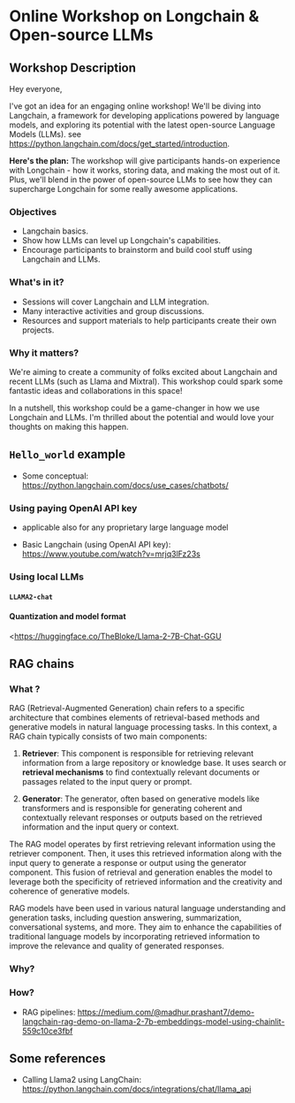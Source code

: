 # Online Workshop on Longchain & Open-source LLMs

## Workshop Description

Hey everyone,

I've got an idea for an engaging online workshop! We'll be diving into Langchain, a framework for developing applications powered by language models, and exploring its potential with the latest open-source Language Models (LLMs).
see <https://python.langchain.com/docs/get_started/introduction>.

**Here's the plan:**
The workshop will give participants hands-on experience with Longchain - how it works, storing data, and making the most out of it. Plus, we'll blend in the power of open-source LLMs to see how they can supercharge Longchain for some really awesome applications.

### Objectives

- Langchain basics.
- Show how LLMs can level up Longchain's capabilities.
- Encourage participants to brainstorm and build cool stuff using Langchain and LLMs.

### What's in it?

- Sessions will cover Langchain and LLM integration.
- Many interactive activities and group discussions.
- Resources and support materials to help participants create their own projects.

### Why it matters?

We're aiming to create a community of folks excited about Langchain and recent LLMs (such as Llama and Mixtral).
This workshop could spark some fantastic ideas and collaborations in this space!

In a nutshell, this workshop could be a game-changer in how we use Longchain and LLMs.
I'm thrilled about the potential and would love your thoughts on making this happen.

## `Hello_world` example

- Some conceptual: <https://python.langchain.com/docs/use_cases/chatbots/>

### Using paying OpenAI API key

- applicable also for any proprietary large language model

- Basic Langchain (using OpenAI API key): <https://www.youtube.com/watch?v=mrjq3lFz23s>

### Using local LLMs

#### `LLAMA2-chat`

#### Quantization and model format

<https://huggingface.co/TheBloke/Llama-2-7B-Chat-GGU


## RAG chains

### What ?

RAG (Retrieval-Augmented Generation) chain refers to a specific architecture that combines elements of retrieval-based methods and generative models in natural language processing tasks. In this context, a RAG chain typically consists of two main components:

1. **Retriever**: This component is responsible for retrieving relevant information from a large repository or knowledge base. It uses search or **retrieval mechanisms** to find contextually relevant documents or passages related to the input query or prompt.

2. **Generator**: The generator, often based on generative models like transformers and is responsible for generating coherent and contextually relevant responses or outputs based on the retrieved information and the input query or context.

The RAG model operates by first retrieving relevant information using the retriever component. Then, it uses this retrieved information along with the input query to generate a response or output using the generator component. This fusion of retrieval and generation enables the model to leverage both the specificity of retrieved information and the creativity and coherence of generative models.

RAG models have been used in various natural language understanding and generation tasks, including question answering, summarization, conversational systems, and more. They aim to enhance the capabilities of traditional language models by incorporating retrieved information to improve the relevance and quality of generated responses.

### Why?

### How?

- RAG pipelines: <https://medium.com/@madhur.prashant7/demo-langchain-rag-demo-on-llama-2-7b-embeddings-model-using-chainlit-559c10ce3fbf>



## Some references

<!-- TODO -->

- Calling Llama2 using LangChain: <https://python.langchain.com/docs/integrations/chat/llama_api>
